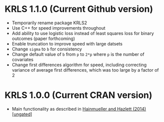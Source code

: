 # KRLS 1.1.0 (Current Github version)

* Temporarily rename package KRLS2
* Use C++ for speed improvements throughout
* Add ability to use logistic loss instead of least squares loss for binary outcomes (paper forthcoming)
* Enable truncation to improve speed with large datsets
* Change `sigma` to `b` for consistency
* Change default value of `b` from `p` to `2*p` where `p` is the number of covariates
* Change first differences algorithm for speed, including correcting variance of average first differences, which was too large by a factor of 2

# KRLS 1.0.0 (Current CRAN version)

* Main functionality as described in [Hainmueller and Hazlett (2014)](https://doi.org/10.1093/pan/mpt019) [[ungated]](https://web.stanford.edu/~jhain/Paper/PA2014a.pdf)
